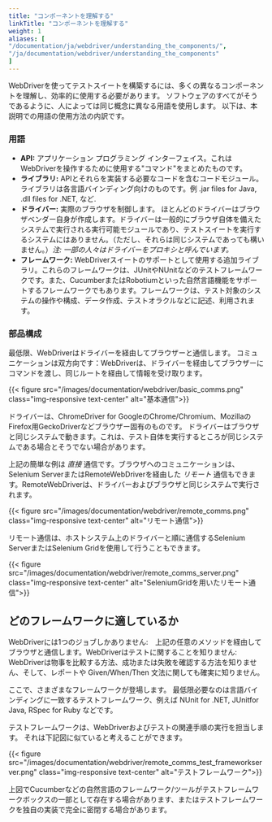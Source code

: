 ```yaml
---
title: "コンポーネントを理解する"
linkTitle: "コンポーネントを理解する"
weight: 1
aliases: [
"/documentation/ja/webdriver/understanding_the_components/",
"/ja/documentation/webdriver/understanding_the_components"
]
---
```


WebDriverを使ってテストスイートを構築するには、多くの異なるコンポーネントを理解し、効率的に使用する必要があります。
ソフトウェアのすべてがそうであるように、人によっては同じ概念に異なる用語を使用します。
以下は、本説明での用語の使用方法の内訳です。

### 用語

* **API:** アプリケーション プログラミング インターフェイス。これはWebDriverを操作するために使用する"コマンド"をまとめたものです。
* **ライブラリ:** APIとそれらを実装する必要なコードを含むコードモジュール。
ライブラリは各言語バインディング向けのものです。例 .jar
files for Java, .dll files for .NET, など.
* **ドライバー:** 実際のブラウザを制御します。
ほとんどのドライバーはブラウザベンダー自身が作成します。ドライバーは一般的にブラウザ自体を備えたシステムで実行される実行可能モジュールであり、テストスイートを実行するシステムにはありません。（ただし、それらは同じシステムであっても構いません。）_注: 一部の人々はドライバーをプロキシと呼んでいます。_
* **フレームワーク:** WebDriverスイートのサポートとして使用する追加ライブラリ。これらのフレームワークは、JUnitやNUnitなどのテストフレームワークです。また、CucumberまたはRobotiumといった自然言語機能をサポートするフレームワークでもあります。フレームワークは、テスト対象のシステムの操作や構成、データ作成、テストオラクルなどに記述、利用されます。

### 部品構成
最低限、WebDriverはドライバーを経由してブラウザーと通信します。
コミュニケーションは双方向です：WebDriverは、ドライバーを経由してブラウザーにコマンドを渡し、同じルートを経由して情報を受け取ります。

{{< figure src="/images/documentation/webdriver/basic_comms.png" class="img-responsive text-center" alt="基本通信">}}

ドライバーは、ChromeDriver for GoogleのChrome/Chromium、MozillaのFirefox用GeckoDriverなどブラウザー固有のものです。
ドライバーはブラウザと同じシステムで動きます。これは、テスト自体を実行するところが同じシステムである場合とそうでない場合があります。

上記の簡単な例は _直接_ 通信です。ブラウザへのコミュニケーションは、Selenium ServerまたはRemoteWebDriverを経由した _リモート_ 通信もできます。RemoteWebDriverは、ドライバーおよびブラウザと同じシステムで実行されます。

{{< figure src="/images/documentation/webdriver/remote_comms.png" class="img-responsive text-center" alt="リモート通信">}}

リモート通信は、ホストシステム上のドライバーと順に通信するSelenium ServerまたはSelenium Gridを使用して行うこともできます。

{{< figure src="/images/documentation/webdriver/remote_comms_server.png" class="img-responsive text-center" alt="SeleniumGridを用いたリモート通信">}}

## どのフレームワークに適しているか

WebDriverには1つのジョブしかありません:　上記の任意のメソッドを経由してブラウザと通信します。WebDriverはテストに関することを知りません:　WebDriverは物事を比較する方法、成功または失敗を確認する方法を知りません、そして、レポートや Given/When/Then 文法に関しても確実に知りません。

ここで、さまざまなフレームワークが登場します。
最低限必要なのは言語バインディングに一致するテストフレームワーク、例えば NUnit for .NET, JUnitfor Java, RSpec for Ruby などです。

テストフレームワークは、WebDriverおよびテストの関連手順の実行を担当します。
それは下記図に似ていると考えることができます。

{{< figure src="/images/documentation/webdriver/remote_comms_test_frameworkserver.png" class="img-responsive text-center" alt="テストフレームワーク">}}

上図でCucumberなどの自然言語のフレームワーク/ツールがテストフレームワークボックスの一部として存在する場合があります、またはテストフレームワークを独自の実装で完全に密閉する場合があります。

